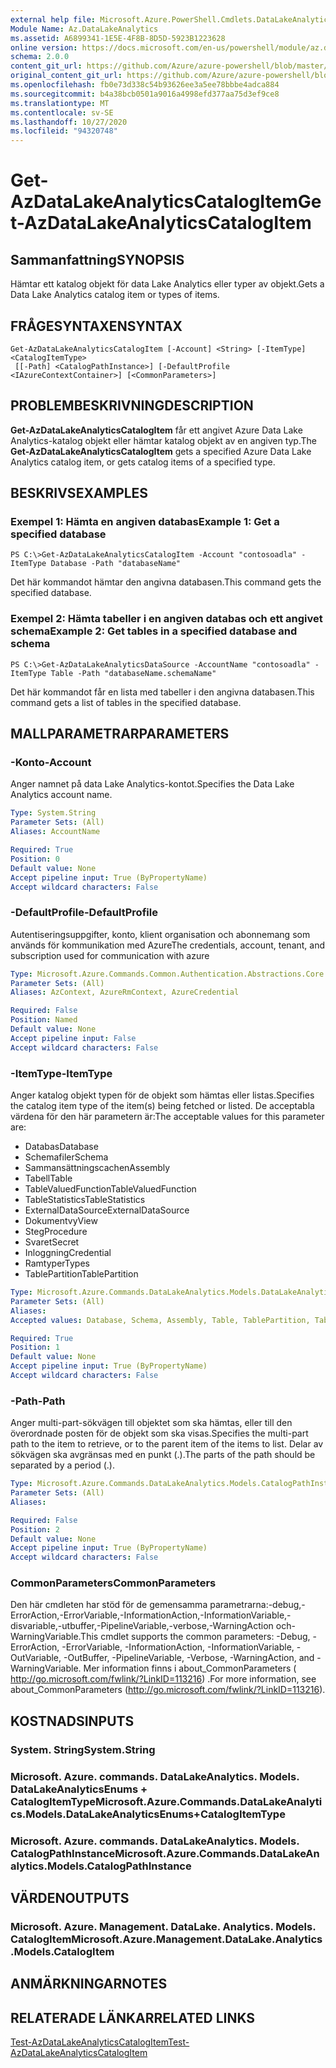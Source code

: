 ```yaml
---
external help file: Microsoft.Azure.PowerShell.Cmdlets.DataLakeAnalytics.dll-Help.xml
Module Name: Az.DataLakeAnalytics
ms.assetid: A6899341-1E5E-4F8B-8D5D-5923B1223628
online version: https://docs.microsoft.com/en-us/powershell/module/az.datalakeanalytics/get-azdatalakeanalyticscatalogitem
schema: 2.0.0
content_git_url: https://github.com/Azure/azure-powershell/blob/master/src/DataLakeAnalytics/DataLakeAnalytics/help/Get-AzDataLakeAnalyticsCatalogItem.md
original_content_git_url: https://github.com/Azure/azure-powershell/blob/master/src/DataLakeAnalytics/DataLakeAnalytics/help/Get-AzDataLakeAnalyticsCatalogItem.md
ms.openlocfilehash: fb0e73d338c54b93626ee3a5ee78bbbe4adca884
ms.sourcegitcommit: b4a38bcb0501a9016a4998efd377aa75d3ef9ce8
ms.translationtype: MT
ms.contentlocale: sv-SE
ms.lasthandoff: 10/27/2020
ms.locfileid: "94320748"
---
```

# <span data-ttu-id="4f051-101">Get-AzDataLakeAnalyticsCatalogItem</span><span class="sxs-lookup"><span data-stu-id="4f051-101">Get-AzDataLakeAnalyticsCatalogItem</span></span>

## <span data-ttu-id="4f051-102">Sammanfattning</span><span class="sxs-lookup"><span data-stu-id="4f051-102">SYNOPSIS</span></span>
<span data-ttu-id="4f051-103">Hämtar ett katalog objekt för data Lake Analytics eller typer av objekt.</span><span class="sxs-lookup"><span data-stu-id="4f051-103">Gets a Data Lake Analytics catalog item or types of items.</span></span>

## <span data-ttu-id="4f051-104">FRÅGESYNTAXEN</span><span class="sxs-lookup"><span data-stu-id="4f051-104">SYNTAX</span></span>

```
Get-AzDataLakeAnalyticsCatalogItem [-Account] <String> [-ItemType] <CatalogItemType>
 [[-Path] <CatalogPathInstance>] [-DefaultProfile <IAzureContextContainer>] [<CommonParameters>]
```

## <span data-ttu-id="4f051-105">PROBLEMBESKRIVNING</span><span class="sxs-lookup"><span data-stu-id="4f051-105">DESCRIPTION</span></span>
<span data-ttu-id="4f051-106">**Get-AzDataLakeAnalyticsCatalogItem** får ett angivet Azure Data Lake Analytics-katalog objekt eller hämtar katalog objekt av en angiven typ.</span><span class="sxs-lookup"><span data-stu-id="4f051-106">The **Get-AzDataLakeAnalyticsCatalogItem** gets a specified Azure Data Lake Analytics catalog item, or gets catalog items of a specified type.</span></span>

## <span data-ttu-id="4f051-107">BESKRIVS</span><span class="sxs-lookup"><span data-stu-id="4f051-107">EXAMPLES</span></span>

### <span data-ttu-id="4f051-108">Exempel 1: Hämta en angiven databas</span><span class="sxs-lookup"><span data-stu-id="4f051-108">Example 1: Get a specified database</span></span>
```
PS C:\>Get-AzDataLakeAnalyticsCatalogItem -Account "contosoadla" -ItemType Database -Path "databaseName"
```

<span data-ttu-id="4f051-109">Det här kommandot hämtar den angivna databasen.</span><span class="sxs-lookup"><span data-stu-id="4f051-109">This command gets the specified database.</span></span>

### <span data-ttu-id="4f051-110">Exempel 2: Hämta tabeller i en angiven databas och ett angivet schema</span><span class="sxs-lookup"><span data-stu-id="4f051-110">Example 2: Get tables in a specified database and schema</span></span>
```
PS C:\>Get-AzDataLakeAnalyticsDataSource -AccountName "contosoadla" -ItemType Table -Path "databaseName.schemaName"
```

<span data-ttu-id="4f051-111">Det här kommandot får en lista med tabeller i den angivna databasen.</span><span class="sxs-lookup"><span data-stu-id="4f051-111">This command gets a list of tables in the specified database.</span></span>

## <span data-ttu-id="4f051-112">MALLPARAMETRAR</span><span class="sxs-lookup"><span data-stu-id="4f051-112">PARAMETERS</span></span>

### <span data-ttu-id="4f051-113">-Konto</span><span class="sxs-lookup"><span data-stu-id="4f051-113">-Account</span></span>
<span data-ttu-id="4f051-114">Anger namnet på data Lake Analytics-kontot.</span><span class="sxs-lookup"><span data-stu-id="4f051-114">Specifies the Data Lake Analytics account name.</span></span>

```yaml
Type: System.String
Parameter Sets: (All)
Aliases: AccountName

Required: True
Position: 0
Default value: None
Accept pipeline input: True (ByPropertyName)
Accept wildcard characters: False
```

### <span data-ttu-id="4f051-115">-DefaultProfile</span><span class="sxs-lookup"><span data-stu-id="4f051-115">-DefaultProfile</span></span>
<span data-ttu-id="4f051-116">Autentiseringsuppgifter, konto, klient organisation och abonnemang som används för kommunikation med Azure</span><span class="sxs-lookup"><span data-stu-id="4f051-116">The credentials, account, tenant, and subscription used for communication with azure</span></span>

```yaml
Type: Microsoft.Azure.Commands.Common.Authentication.Abstractions.Core.IAzureContextContainer
Parameter Sets: (All)
Aliases: AzContext, AzureRmContext, AzureCredential

Required: False
Position: Named
Default value: None
Accept pipeline input: False
Accept wildcard characters: False
```

### <span data-ttu-id="4f051-117">-ItemType</span><span class="sxs-lookup"><span data-stu-id="4f051-117">-ItemType</span></span>
<span data-ttu-id="4f051-118">Anger katalog objekt typen för de objekt som hämtas eller listas.</span><span class="sxs-lookup"><span data-stu-id="4f051-118">Specifies the catalog item type of the item(s) being fetched or listed.</span></span>
<span data-ttu-id="4f051-119">De acceptabla värdena för den här parametern är:</span><span class="sxs-lookup"><span data-stu-id="4f051-119">The acceptable values for this parameter are:</span></span>
- <span data-ttu-id="4f051-120">Databas</span><span class="sxs-lookup"><span data-stu-id="4f051-120">Database</span></span>
- <span data-ttu-id="4f051-121">Schemafiler</span><span class="sxs-lookup"><span data-stu-id="4f051-121">Schema</span></span>
- <span data-ttu-id="4f051-122">Sammansättningscachen</span><span class="sxs-lookup"><span data-stu-id="4f051-122">Assembly</span></span>
- <span data-ttu-id="4f051-123">Tabell</span><span class="sxs-lookup"><span data-stu-id="4f051-123">Table</span></span>
- <span data-ttu-id="4f051-124">TableValuedFunction</span><span class="sxs-lookup"><span data-stu-id="4f051-124">TableValuedFunction</span></span>
- <span data-ttu-id="4f051-125">TableStatistics</span><span class="sxs-lookup"><span data-stu-id="4f051-125">TableStatistics</span></span>
- <span data-ttu-id="4f051-126">ExternalDataSource</span><span class="sxs-lookup"><span data-stu-id="4f051-126">ExternalDataSource</span></span>
- <span data-ttu-id="4f051-127">Dokumentvy</span><span class="sxs-lookup"><span data-stu-id="4f051-127">View</span></span>
- <span data-ttu-id="4f051-128">Steg</span><span class="sxs-lookup"><span data-stu-id="4f051-128">Procedure</span></span>
- <span data-ttu-id="4f051-129">Svaret</span><span class="sxs-lookup"><span data-stu-id="4f051-129">Secret</span></span>
- <span data-ttu-id="4f051-130">Inloggning</span><span class="sxs-lookup"><span data-stu-id="4f051-130">Credential</span></span>
- <span data-ttu-id="4f051-131">Ramtyper</span><span class="sxs-lookup"><span data-stu-id="4f051-131">Types</span></span>
- <span data-ttu-id="4f051-132">TablePartition</span><span class="sxs-lookup"><span data-stu-id="4f051-132">TablePartition</span></span>

```yaml
Type: Microsoft.Azure.Commands.DataLakeAnalytics.Models.DataLakeAnalyticsEnums+CatalogItemType
Parameter Sets: (All)
Aliases:
Accepted values: Database, Schema, Assembly, Table, TablePartition, TableValuedFunction, TableStatistics, ExternalDataSource, View, Procedure, Secret, Credential, Types, Package

Required: True
Position: 1
Default value: None
Accept pipeline input: True (ByPropertyName)
Accept wildcard characters: False
```

### <span data-ttu-id="4f051-133">-Path</span><span class="sxs-lookup"><span data-stu-id="4f051-133">-Path</span></span>
<span data-ttu-id="4f051-134">Anger multi-part-sökvägen till objektet som ska hämtas, eller till den överordnade posten för de objekt som ska visas.</span><span class="sxs-lookup"><span data-stu-id="4f051-134">Specifies the multi-part path to the item to retrieve, or to the parent item of the items to list.</span></span>
<span data-ttu-id="4f051-135">Delar av sökvägen ska avgränsas med en punkt (.).</span><span class="sxs-lookup"><span data-stu-id="4f051-135">The parts of the path should be separated by a period (.).</span></span>

```yaml
Type: Microsoft.Azure.Commands.DataLakeAnalytics.Models.CatalogPathInstance
Parameter Sets: (All)
Aliases:

Required: False
Position: 2
Default value: None
Accept pipeline input: True (ByPropertyName)
Accept wildcard characters: False
```

### <span data-ttu-id="4f051-136">CommonParameters</span><span class="sxs-lookup"><span data-stu-id="4f051-136">CommonParameters</span></span>
<span data-ttu-id="4f051-137">Den här cmdleten har stöd för de gemensamma parametrarna:-debug,-ErrorAction,-ErrorVariable,-InformationAction,-InformationVariable,-disvariable,-utbuffer,-PipelineVariable,-verbose,-WarningAction och-WarningVariable.</span><span class="sxs-lookup"><span data-stu-id="4f051-137">This cmdlet supports the common parameters: -Debug, -ErrorAction, -ErrorVariable, -InformationAction, -InformationVariable, -OutVariable, -OutBuffer, -PipelineVariable, -Verbose, -WarningAction, and -WarningVariable.</span></span> <span data-ttu-id="4f051-138">Mer information finns i about_CommonParameters ( http://go.microsoft.com/fwlink/?LinkID=113216) .</span><span class="sxs-lookup"><span data-stu-id="4f051-138">For more information, see about_CommonParameters (http://go.microsoft.com/fwlink/?LinkID=113216).</span></span>

## <span data-ttu-id="4f051-139">KOSTNADS</span><span class="sxs-lookup"><span data-stu-id="4f051-139">INPUTS</span></span>

### <span data-ttu-id="4f051-140">System. String</span><span class="sxs-lookup"><span data-stu-id="4f051-140">System.String</span></span>

### <span data-ttu-id="4f051-141">Microsoft. Azure. commands. DataLakeAnalytics. Models. DataLakeAnalyticsEnums + CatalogItemType</span><span class="sxs-lookup"><span data-stu-id="4f051-141">Microsoft.Azure.Commands.DataLakeAnalytics.Models.DataLakeAnalyticsEnums+CatalogItemType</span></span>

### <span data-ttu-id="4f051-142">Microsoft. Azure. commands. DataLakeAnalytics. Models. CatalogPathInstance</span><span class="sxs-lookup"><span data-stu-id="4f051-142">Microsoft.Azure.Commands.DataLakeAnalytics.Models.CatalogPathInstance</span></span>

## <span data-ttu-id="4f051-143">VÄRDEN</span><span class="sxs-lookup"><span data-stu-id="4f051-143">OUTPUTS</span></span>

### <span data-ttu-id="4f051-144">Microsoft. Azure. Management. DataLake. Analytics. Models. CatalogItem</span><span class="sxs-lookup"><span data-stu-id="4f051-144">Microsoft.Azure.Management.DataLake.Analytics.Models.CatalogItem</span></span>

## <span data-ttu-id="4f051-145">ANMÄRKNINGAR</span><span class="sxs-lookup"><span data-stu-id="4f051-145">NOTES</span></span>

## <span data-ttu-id="4f051-146">RELATERADE LÄNKAR</span><span class="sxs-lookup"><span data-stu-id="4f051-146">RELATED LINKS</span></span>

[<span data-ttu-id="4f051-147">Test-AzDataLakeAnalyticsCatalogItem</span><span class="sxs-lookup"><span data-stu-id="4f051-147">Test-AzDataLakeAnalyticsCatalogItem</span></span>](./Test-AzDataLakeAnalyticsCatalogItem.md)


